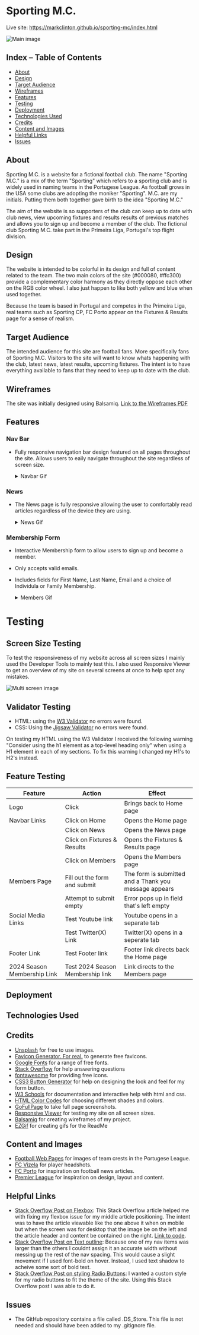 # Sporting M.C.

Live site: https://markclinton.github.io/sporting-mc/index.html

![Main image](documentation/site_images/multi_screen_image.png)

## Index – Table of Contents
* [About](#about) 
* [Design](#design)
* [Target Audience](#target-audience)
* [Wireframes](#wireframes)
* [Features](#features)
* [Testing](#testing)
* [Deployment](#deployment)
* [Technologies Used](#technologies-used)
* [Credits](#credits)
* [Content and Images](#content-and-images)
* [Helpful Links](#helpful-links)
* [Issues](#issues)

## About
Sporting M.C. is a website for a fictional football club. The name "Sporting M.C." is a mix of the term "Sporting" which refers to a sporting club and is widely used in naming teams in the Portugese League. As football grows in the USA some clubs are adopting the moniker "Sporting". M.C. are my initials. Putting them both together gave birth to the idea "Sporting M.C."

The aim of the website is so supporters of the club can keep up to date with club news, view upcoming fixtures and results results of previous matches and allows you to sign up and become a member of the club. The fictional club Sporting M.C. take part in the Primeira Liga, Portugal's top flight division. 

## Design
The website is intended to be colorful in its design and full of content related to the team. The two main colors of the site (#000080, #ffc300) provide a complementary color harmony as they directly oppose each other on the RGB color wheel. I also just happen to like both yellow and blue when used together.  

Because the team is based in Portugal and competes in the Primeira Liga, real teams such as Sporting CP, FC Porto appear on the Fixtures & Results page for a sense of realism. 

## Target Audience
The intended audience for this site are football fans. More specifically fans of Sporting M.C. Visitors to the site will want to know whats happening with the club, latest news, latest results, upcoming fixtures. The intent is to have everything available to fans that they need to keep up to date with the club. 

## Wireframes
The site was initially designed using Balsamiq. [Link to the Wireframes PDF](documentation/wireframes/Portfolio%201%20Wireframes.pdf)

## Features

### Nav Bar

- Fully responsive navigation bar design featured on all pages throughout the site. Allows users to eaily navigate throughout the site regardless of screen size.

  <details><summary>Navbar Gif</summary>

  <p align="center"><img src="documentation/site_images/navbar.gif" alt="drawing" width="600"/></p>

  </details>

### News

- The News page is fully responsive allowing the user to comfortably read articles regardless of the device they are using. 

  <details><summary>News Gif</summary>

  <p align="center"><img src="documentation/site_images/news.gif" alt="drawing" width="600"/></p>

  </details>

### Membership Form

- Interactive Membership form to allow users to sign up and become a member. 
- Only accepts valid emails.
- Includes fields for First Name, Last Name, Email and a choice of Individula or Family Membership.

  <details><summary>Members Gif</summary>

  <p align="center"><img src="documentation/site_images/members_form.gif" alt="drawing" width="600"/></p>

  </details>

# Testing

## Screen Size Testing
To test the responsiveness of my website across all screen sizes I mainly used the Developer Tools to mainly test this. I also used Responsive Viewer to get an overview of my site on several screens at once to help spot any mistakes. 

![Multi screen image](documentation/site_images/Responsove_screens.png)

## Validator Testing
- HTML: using the [W3 Validator](https://validator.w3.org/) no errors were found.
- CSS: Using the [Jigsaw Validator](https://jigsaw.w3.org/css-validator/) no errors were found. 

On testing my HTML using the W3 Validator I received the following warning "Consider using the h1 element as a top-level heading only" when using a H1 element in each of my sections. To fix this warning I changed my H1's to H2's instead. 

## Feature Testing 

|  Feature |  Action | Effect |
|---|---|---|
|Logo|Click|Brings back to Home page|
|Navbar Links|Click on Home|Opens the Home page|
||Click on News|Opens the News page|
||Click on Fixtures & Results|Opens the Fixtures & Results page|
||Click on Members|Opens the Members page|
|Members Page|Fill out the form and submit|The form is submitted and a Thank you message appears|
||Attempt to submit empty|Error pops up in field that's left empty|
|Social Media Links|Test Youtube link|Youtube opens in a separate tab|
||Test Twitter(X) Link|Twitter(X) opens in a seperate tab|
|Footer Link|Test Footer link|Footer link directs back the Home page|
|2024 Season Membership Link|Test 2024 Season Membership link|Link directs to the Members page|

## Deployment

## Technologies Used

## Credits

- [Unsplash](https://unsplash.com/) for free to use images. 
- [Favicon Generator. For real.](https://realfavicongenerator.net/) to generate free favicons.
- [Google Fonts](https://fonts.google.com/) for a range of free fonts. 
- [Stack Overflow](https://stackoverflow.com/) for help answering questions
- [fontawesome](https://fontawesome.com/icons) for providing free icons. 
- [CSS3 Button Generator](https://css3buttongenerator.com/) for help on designing the look and feel for my form button. 
- [W3 Schools](https://www.w3schools.com/) for documentation and interactive help with html and css.
- [HTML Color Codes](https://htmlcolorcodes.com/color-picker/) for choosing different shades and colors.
- [GoFullPage](https://gofullpage.com/) to take full page screenshots.
- [Responsive Viewer](https://chrome.google.com/webstore/detail/responsive-viewer/inmopeiepgfljkpkidclfgbgbmfcennb/related?hl=en) for testing my site on all screen sizes.
- [Balsamiq](https://balsamiq.com/?gad_source=1&gclid=CjwKCAjw9IayBhBJEiwAVuc3fqVfzQ-WmLrsaC-4HITwUoROC3SzPwvg7clfnKMbm35oxgybc0CbrhoCsC0QAvD_BwE) for creating wireframes of my project.
- [EZGif](https://ezgif.com/maker) for creating gifs for the ReadMe


## Content and Images

- [Football Web Pages](https://www.footballwebpages.co.uk/portuguese-primeira-liga/teams) for images of team crests in the Portugese League.
- [FC Vizela](https://fcvizela.pt/) for player headshots. 
- [FC Porto](https://www.fcporto.pt/en/news) for inspiration on football news articles.
- [Premier League](https://www.premierleague.com/matchweek/12305/blog) for inspiration on design, layout and content. 

## Helpful Links

- [Stack Overflow Post on Flexbox](https://stackoverflow.com/questions/39644585/using-flex-order-property-to-re-arrange-items-for-desktop-and-mobile-views): This Stack Overflow article helped me with fixing my flexbox issue for my middle article positioning. The intent was to have the article viewable like the one above it when on mobile but when the screen was for desktop that the image be on the left and the article header and content be contained on the right. [Link to code](https://github.com/MarkClinton/sporting-mc/blob/e5fe8238415a538ee9f5f4d5991509932f0bfa3a/news.html#L84).
- [Stack Overflow Post on Text outline](https://stackoverflow.com/questions/11323813/how-to-outline-text-in-html-css): Because one of my nav items was larger than the others I couldnt assign it an accurate width without messing up the rest of the nav spacing. This would cause a slight movement if I used font-bold on hover. Instead, I used text shadow to acheive some sort of bold text. 
- [Stack Overflow Post on styling Radio Buttons](https://stackoverflow.com/questions/37069238/how-to-change-the-font-style-in-radio-button): I wanted a custom style for my radio buttons to fit the theme of the site. Using this Stack Overflow post I was able to do it. 


## Issues
- The GitHub repository contains a file called .DS_Store. This file is not needed and should have been added to my .gitignore file.